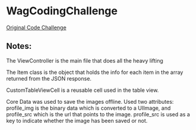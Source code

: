# WagCodingChallenge

[Original Code Challenge](https://github.com/melvinmt/ios-challenge)

## Notes:

The ViewController is the main file that does all the heavy lifting

The Item class is the object that holds the info for each item in the array returned from the JSON response.

CustomTableViewCell is a reusable cell used in the table view.

Core Data was used to save the images offline. Used two attributes: profile_img is the binary data which is converted to a UIImage, and profile_src which is the url that points to the image. profile_src is used as a key to indicate whether the image has been saved or not.
